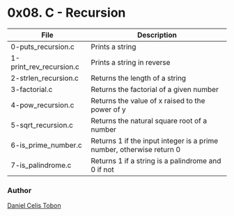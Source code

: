 # 0x08. C - Recursion

| File | Description |
| ------ | ------ |
| 0-puts_recursion.c | Prints a string |
| 1-print_rev_recursion.c | Prints a string in reverse |
| 2-strlen_recursion.c | Returns the length of a string |
| 3-factorial.c | Returns the factorial of a given number |
| 4-pow_recursion.c | Returns the value of x raised to the power of y |
| 5-sqrt_recursion.c | Returns the natural square root of a number |
| 6-is_prime_number.c | Returns 1 if the input integer is a prime number, otherwise return 0 |
| 7-is_palindrome.c | Returns 1 if a string is a palindrome and 0 if not |

### Author
[Daniel Celis Tobon](https://github.com/danicelistobon)
